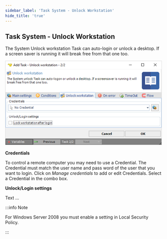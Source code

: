 ```yaml
---
sidebar_label: 'Task System - Unlock Workstation'
hide_title: 'true'
---
```


## Task System - Unlock Workstation

The System Unlock workstation Task can auto-login or unlock a desktop. If a screen saver is running it will break free from that one too.

![](../../../../../static/img/tasksystemunlockworkstation.png)

**Credentials**

To control a remote computer you may need to use a Credential. The Credential must match the user name and pass word of the user that you want to login. Click on *Manage credentials* to add or edit Credentials. Select a Credential in the combo box.
 
**Unlock/Login settings**

Text ...
 
:::info Note 

For Windows Server 2008 you must enable a setting in Local Security Policy.

:::